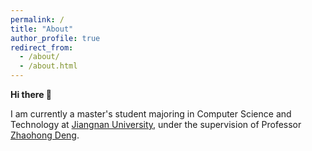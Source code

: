 ```yaml
---
permalink: /
title: "About"
author_profile: true
redirect_from: 
  - /about/
  - /about.html
---
```


**Hi there 👋**

I am currently a master's student majoring in Computer Science and Technology at [Jiangnan University](https://www.jiangnan.edu.cn/), under the supervision of Professor [Zhaohong Deng](http://ai.jiangnan.edu.cn/info/1013/1548.htm).
